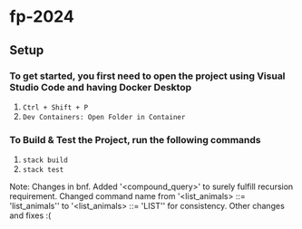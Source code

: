 # fp-2024

## Setup

### To get started, you first need to open the project using Visual Studio Code and having Docker Desktop
1. `Ctrl + Shift + P`
2. `Dev Containers: Open Folder in Container`

### To Build & Test the Project, run the following commands
1. `stack build`
2. `stack test`


Note: Changes in bnf. Added '<compound_query>' to surely fulfill recursion requirement. 
Changed command name from '<list_animals> ::= 'list_animals'' to '<list_animals> ::= 'LIST'' for consistency.
Other changes and fixes :(
